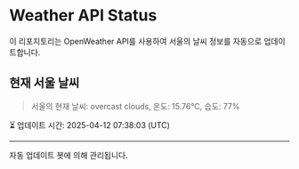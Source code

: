 
# Weather API Status

이 리포지토리는 OpenWeather API를 사용하여 서울의 날씨 정보를 자동으로 업데이트합니다.

## 현재 서울 날씨
> 서울의 현재 날씨: overcast clouds, 온도: 15.76°C, 습도: 77%

⏳ 업데이트 시간: 2025-04-12 07:38:03 (UTC)

---
자동 업데이트 봇에 의해 관리됩니다.
